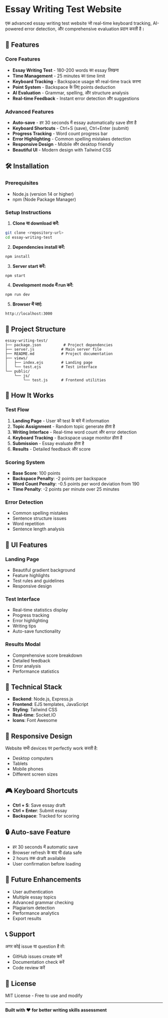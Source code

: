 # Essay Writing Test Website

एक advanced essay writing test website जो real-time keyboard tracking, AI-powered error detection, और comprehensive evaluation प्रदान करती है।

## 🚀 Features

### Core Features
- **Essay Writing Test** - 180-200 words का essay लिखना
- **Time Management** - 25 minutes का time limit
- **Keyboard Tracking** - Backspace usage को real-time track करना
- **Point System** - Backspace के लिए points deduction
- **AI Evaluation** - Grammar, spelling, और structure analysis
- **Real-time Feedback** - Instant error detection और suggestions

### Advanced Features
- **Auto-save** - हर 30 seconds में essay automatically save होता है
- **Keyboard Shortcuts** - Ctrl+S (save), Ctrl+Enter (submit)
- **Progress Tracking** - Word count progress bar
- **Error Highlighting** - Common spelling mistakes detection
- **Responsive Design** - Mobile और desktop friendly
- **Beautiful UI** - Modern design with Tailwind CSS

## 🛠️ Installation

### Prerequisites
- Node.js (version 14 or higher)
- npm (Node Package Manager)

### Setup Instructions

1. **Clone या download करें:**
```bash
git clone <repository-url>
cd essay-writing-test
```

2. **Dependencies install करें:**
```bash
npm install
```

3. **Server start करें:**
```bash
npm start
```

4. **Development mode में run करें:**
```bash
npm run dev
```

5. **Browser में जाएं:**
```
http://localhost:3000
```

## 📁 Project Structure

```
essay-writing-test/
├── package.json          # Project dependencies
├── server.js            # Main server file
├── README.md            # Project documentation
├── views/
│   ├── index.ejs        # Landing page
│   └── test.ejs         # Test interface
└── public/
    └── js/
        └── test.js      # Frontend utilities
```

## 🎯 How It Works

### Test Flow
1. **Landing Page** - User को test के बारे में information
2. **Topic Assignment** - Random topic generate होता है
3. **Writing Interface** - Real-time word count और error detection
4. **Keyboard Tracking** - Backspace usage monitor होता है
5. **Submission** - Essay evaluate होता है
6. **Results** - Detailed feedback और score

### Scoring System
- **Base Score**: 100 points
- **Backspace Penalty**: -2 points per backspace
- **Word Count Penalty**: -0.5 points per word deviation from 190
- **Time Penalty**: -2 points per minute over 25 minutes

### Error Detection
- Common spelling mistakes
- Sentence structure issues
- Word repetition
- Sentence length analysis

## 🎨 UI Features

### Landing Page
- Beautiful gradient background
- Feature highlights
- Test rules and guidelines
- Responsive design

### Test Interface
- Real-time statistics display
- Progress tracking
- Error highlighting
- Writing tips
- Auto-save functionality

### Results Modal
- Comprehensive score breakdown
- Detailed feedback
- Error analysis
- Performance statistics

## 🔧 Technical Stack

- **Backend**: Node.js, Express.js
- **Frontend**: EJS templates, JavaScript
- **Styling**: Tailwind CSS
- **Real-time**: Socket.IO
- **Icons**: Font Awesome

## 📱 Responsive Design

Website सभी devices पर perfectly work करती है:
- Desktop computers
- Tablets
- Mobile phones
- Different screen sizes

## 🎮 Keyboard Shortcuts

- **Ctrl + S**: Save essay draft
- **Ctrl + Enter**: Submit essay
- **Backspace**: Tracked for scoring

## 🔒 Auto-save Feature

- हर 30 seconds में automatic save
- Browser refresh के बाद भी data safe
- 2 hours तक draft available
- User confirmation before loading

## 🚀 Future Enhancements

- User authentication
- Multiple essay topics
- Advanced grammar checking
- Plagiarism detection
- Performance analytics
- Export results

## 📞 Support

अगर कोई issue या question है तो:
- GitHub issues create करें
- Documentation check करें
- Code review करें

## 📄 License

MIT License - Free to use and modify

---

**Built with ❤️ for better writing skills assessment** 